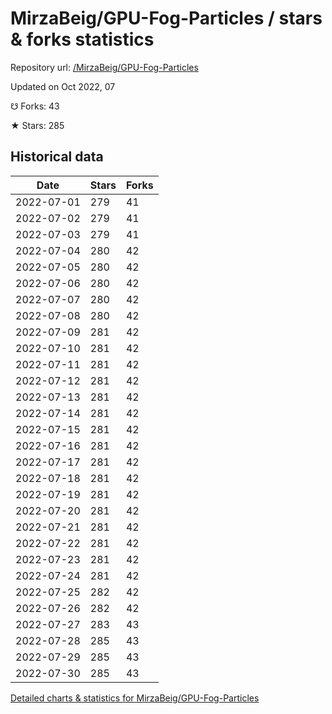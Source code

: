 # MirzaBeig/GPU-Fog-Particles / stars & forks statistics

Repository url: [/MirzaBeig/GPU-Fog-Particles](https://github.com/MirzaBeig/GPU-Fog-Particles)

Updated on Oct 2022, 07

☋ Forks: 43

★ Stars: 285

## Historical data
| Date | Stars | Forks |
|------|-------|-------|
| 2022-07-01 | 279 | 41 | 
| 2022-07-02 | 279 | 41 | 
| 2022-07-03 | 279 | 41 | 
| 2022-07-04 | 280 | 42 | 
| 2022-07-05 | 280 | 42 | 
| 2022-07-06 | 280 | 42 | 
| 2022-07-07 | 280 | 42 | 
| 2022-07-08 | 280 | 42 | 
| 2022-07-09 | 281 | 42 | 
| 2022-07-10 | 281 | 42 | 
| 2022-07-11 | 281 | 42 | 
| 2022-07-12 | 281 | 42 | 
| 2022-07-13 | 281 | 42 | 
| 2022-07-14 | 281 | 42 | 
| 2022-07-15 | 281 | 42 | 
| 2022-07-16 | 281 | 42 | 
| 2022-07-17 | 281 | 42 | 
| 2022-07-18 | 281 | 42 | 
| 2022-07-19 | 281 | 42 | 
| 2022-07-20 | 281 | 42 | 
| 2022-07-21 | 281 | 42 | 
| 2022-07-22 | 281 | 42 | 
| 2022-07-23 | 281 | 42 | 
| 2022-07-24 | 281 | 42 | 
| 2022-07-25 | 282 | 42 | 
| 2022-07-26 | 282 | 42 | 
| 2022-07-27 | 283 | 43 | 
| 2022-07-28 | 285 | 43 | 
| 2022-07-29 | 285 | 43 | 
| 2022-07-30 | 285 | 43 | 


[Detailed charts & statistics for MirzaBeig/GPU-Fog-Particles](https://reviewgithub.com/rep/MirzaBeig/GPU-Fog-Particles)
